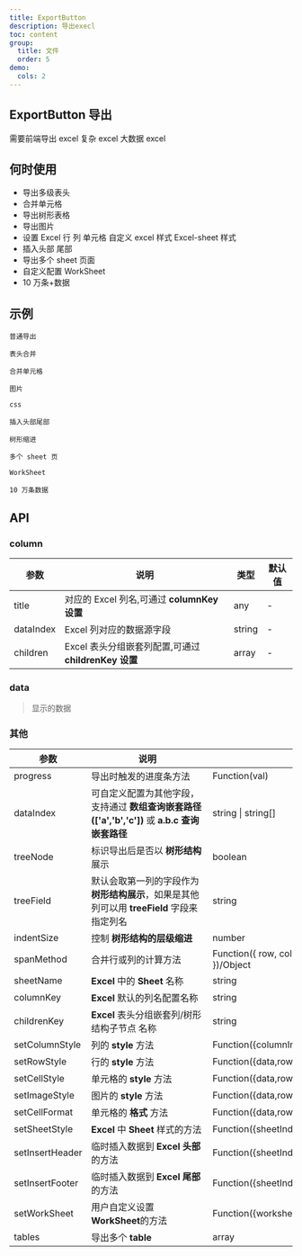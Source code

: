 ```yaml
---
title: ExportButton
description: 导出execl
toc: content
group:
  title: 文件
  order: 5
demo:
  cols: 2
---
```


## ExportButton 导出

需要前端导出 excel 复杂 excel 大数据 excel

## 何时使用

- 导出多级表头
- 合并单元格
- 导出树形表格
- 导出图片
- 设置 Excel 行 列 单元格 自定义 excel 样式 Excel-sheet 样式
- 插入头部 尾部
- 导出多个 sheet 页面
- 自定义配置 WorkSheet
- 10 万条+数据

## 示例

<code src="./demo/base.tsx">普通导出</code>

<code src="./demo/header.tsx">表头合并</code>

<code src="./demo/merge.tsx">合并单元格</code>

<code src="./demo/image.tsx">图片</code>

<code src="./demo/style.tsx">css</code>

<code src="./demo/insert.tsx">插入头部尾部</code>

<code src="./demo/tree.tsx">树形缩进</code>

<code src="./demo/more.tsx">多个 sheet 页</code>

<code src="./demo/worksheet.tsx">WorkSheet</code>

<code src="./demo/large.tsx">10 万条数据</code>

## API

### column

| 参数      | 说明                                                 | 类型   | 默认值 |
| --------- | ---------------------------------------------------- | ------ | ------ |
| title     | 对应的 Excel 列名,可通过 **columnKey 设置**          | any    | -      |
| dataIndex | Excel 列对应的数据源字段                             | string | -      |
| children  | Excel 表头分组嵌套列配置,可通过 **childrenKey 设置** | array  | -      |

### data

> 显示的数据

### 其他

| 参数            | <div style="width:200">说明</div>                                                              | 类型                                                    | 默认值                 |
| --------------- | ---------------------------------------------------------------------------------------------- | ------------------------------------------------------- | ---------------------- |
| progress        | 导出时触发的进度条方法                                                                         | Function(val)                                           | -                      |
| dataIndex       | 可自定义配置为其他字段，支持通过 **数组查询嵌套路径(['a','b','c'])** 或 **a.b.c 查询嵌套路径** | string \| string[]                                      | dataIndex              |
| treeNode        | 标识导出后是否以 **树形结构** 展示                                                             | boolean                                                 | false                  |
| treeField       | 默认会取第一列的字段作为 **树形结构展示**，如果是其他列可以用 **treeField** 字段来指定列名     | string                                                  | 第一列的字段           |
| indentSize      | 控制 **树形结构的层级缩进**                                                                    | number                                                  | 1                      |
| spanMethod      | 合并行或列的计算方法                                                                           | Function({ row, column, rowIndex, columnIndex })/Object | -                      |
| sheetName       | **Excel** 中的 **Sheet** 名称                                                                  | string                                                  | `sheet + i + 1`        |
| columnKey       | **Excel** 默认的列名配置名称                                                                   | string                                                  | title                  |
| childrenKey     | **Excel** 表头分组嵌套列/树形结构子节点 名称                                                   | string                                                  | children               |
| setColumnStyle  | 列的 **style** 方法                                                                            | Function({columnIndex})/Object                          | -                      |
| setRowStyle     | 行的 **style** 方法                                                                            | Function({data,rowIndex,columnIndex,type})/Object       | -                      |
| setCellStyle    | 单元格的 **style** 方法                                                                        | Function({data,rowIndex,columnIndex,type})/Object       | -                      |
| setImageStyle   | 图片的 **style** 方法                                                                          | Function({data,rowIndex,columnIndex,type})/Object       | {width:100,height:100} |
| setCellFormat   | 单元格的 **格式** 方法                                                                         | Function({data,rowIndex,columnIndex,type})/Object       | -                      |
| setSheetStyle   | **Excel** 中 **Sheet** 样式的方法                                                              | Function({sheetIndex})/Object                           | -                      |
| setInsertHeader | 临时插入数据到 **Excel 头部** 的方法                                                           | Function({sheetIndex})/Object                           | -                      |
| setInsertFooter | 临时插入数据到 **Excel 尾部** 的方法                                                           | Function({sheetIndex})/Object                           | -                      |
| setWorkSheet    | 用户自定义设置 **WorkSheet**的方法                                                             | Function({worksheet,sheetIndex})/void                   | -                      |
| tables          | 导出多个 **table**                                                                             | array                                                   | [{table}]              |
